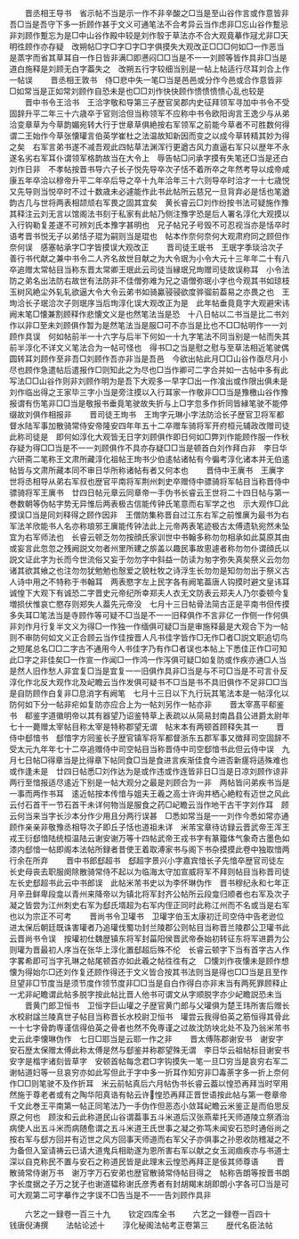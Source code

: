 <!-- { "loadSidebar": true } -->
　　晋丞相王导书　省示帖不当是示一作不非辛酸之□当是至山谷作言或作意皆非吾□当是吾守下多一折顾作甚于文义可通笔法不合考异云当作虑非□忘山谷作蹔忌非刘顾作蹔忘为是□中山谷作殿中较是刘作彀于草法亦不合大观竟摹作冦尤非□天明徃顾作亦存疑　改朔帖□字□字□字□字俱摸失大观改正□□□何如□一作恶当是蒸字而省其草耳自一作日皆非满□即懑闷□□当是不一一刘顾等皆作具非□当是道白施释是刘顾无白字葢失之　改朔五行字较细当别是一帖上帖适行尽耳刘合上作一帖误
　　晋丞相王敦书　侍□悲中失一笔□当是邑邑或分作今邑或合作意皆非□如常当是正如常刘顾作自恐未是也□□刘作快快顾作愦愦愦愦心乱也较是
　　晋中书令王洽书　王洽字敬和导第三子歴官吴郡内史征拜领军寻加中书令不受固辞升平二年三十六歳卒于官则洽但当称领军不应称中书令欧阳询言王逸少与从弟洽变章草为今草韵媚宛转大行于世章草俱絶按右军领军之前能今草者不可胜数何得谓二王始作今草张懐瓘言伯英学崔杜之法温故知新因而变之以成今草转精其妙为得之矣　右军言弟书遂不减吾观此四帖草法渊浑行更遒古风力直逼右军只以歴年不永遂名劣右军耳仆谓领军格韵故当在大令上　辱告帖□问承字摸有失笔还□当是还白刘作日非　不孝帖按晋书导六子长子悦先导卒次子恬不着所卒之年然考导以成帝咸康五年卒洽以穆帝升平二年卒后导之卒十九年洽年三十六则导卒时洽才一十七歳悦又先导则当悦卒时不过十数歳未必遽能作此书此帖所云慈兄一旦背弃必是恬也笔遒韵古几与世将两表相颉颃右军畏之固其宜矣　黄长睿云□刘作纷按书法可疑施作豫其释注云刘无言以馆阁法书刻于私家有此帖乃侧注豫字恐是后人署名淳化大观摸以入行钩勒复差遂不可辨刘氏本豫字甚明也　兄子帖兄子号毁不可忍视当亦是恬卒时语考晋书悦无子以弟恬子琨为嗣则当是琨也　帖本作奈何奈何大观肃府同之顾但作奈何误　感塞帖承字□字皆摸误大观改正
　　晋司徒王珉书　王珉字季琰洽次子善行书代献之兼中书令二人齐名故世目献之为大令珉为小令大元十三年年二十有八卒追赠太常帖目当称东晋太常卿王珉此云司徒当縁珉兄珣赠司徒故误称耳　小令法防之弟名出法防右故世有法防非不佳僧弥难为兄之语僧弥珉小字也今观其书如琼枝玉树风絶尘外轧轧欲逼大令大令云弟书如骑驘骎骎欲度骅骝前葢易之亦畏之也　王珣洽长子珉洽次子则珉序当后珣淳化误大观改正为是　此年帖垂竟竟字大观避宋讳阙末笔□懐兼割顾释作悲懐文义是也然笔法当是恐　十八日帖以二书当是比二书刘作以非□至未刘顾俱作暂为是然笔法当是服□可不亦当是比也不□□帖明作一一刘顾作具误　何如帖前半一十六字与后半下何如一十九字笔法不同当别是一帖而失其前半淳化不详文义笔法合为一帖可怪也　得书□之当是慰之慰与至草法相近笔驶偶圆转耳刘顾作至非吾□刘顾作吾亦非当是吾邑　今欲出帖此月□□山谷作亟尽月小尽也顾作急遣帖后遣报作□则知此之为尽也□当作卿可二字合并如一古帖中多有此写法□□山谷作则非刘顾作明为是吾下大观多一早字□出一作飡出或作限出俱未是刘作临出得之王家毕三字小当是旁注摸以入行耳家一作敬非□□当是豫檄山谷作豫报谓有伤笔非□□当是敬报书垂竟笔驶故失折与上□字忽多作折同皆縁笔驶不能停缀故刘俱作相报非
　　晋司徒王珣书　王珣字元琳小字法防洽长子歴官卫将军都督水陆军事加散骑常侍安帝隆安四年年五十二卒赠车骑将军开府桓元辅政改赠司徒此称司徒是　即何如淳化大观皆无日字刘顾俱作即日何如□弊刘作能顾作服一作秋存疑为得□□当是不一一刘顾俱作不具亦存疑□□当是顿首白刘作拜白非　李日华六研斋二笔称王文肃所藏淳化祖帖王珣书少伯逺帖诸帖有今徧考淳化诸本并无伯逺帖皆与文肃所藏本同不审日华所称诸帖有者又何本也
　　晋侍中王廙书　王廙字世将丞相导从弟右军叔也歴官平南将军荆州刺史卒赠侍中骠骑将军帖目当称晋侍中骠骑将军王廙书　廿四日帖元章云同章帝一手伪书长睿云王世将二十四日帖与第一巻数朝等伪帖字势无异惟后两表极古信能传钟氏笔意而右军学之也　示大观作□此摸误□当是同刘释得之顾作因非　王僧防集称晋自过江东右军之前惟廙为最书为右军法羊欣能书人名亦称琅邪王廙能传钟法此上元帝两表笔迹极古太傅遗轨宛然未坠宜为右军师法也　长睿云顿乏勿勿按顔氏家训世中书翰多称勿勿相承如此莫原其由或妄言此忽忽之残阙説文勿者州里所建之旂盖以趣民事故悤遽者称勿勿仆谓顔氏以説文证此字为长而今世流俗又妄于勿勿字中斜益一防读为匆字弥失真矣祭义云勿勿诸其欲其飨之也注勿勿犹勉勉也慤爱之貌杜牧之诗浮生长勿勿是知勿勿出于祭义古人诗中用之不特称于书翰耳　两表愍字左上民字各有阙笔葢唐人钩摸时避文皇讳耳诚惶下大观下有诚恐二字晋史元帝纪所幸郑夫人衣无文防表云郑夫人乃尔委顿今复増损伏惟哀亡愍存则郑失人葢先元帝没　七月十三日帖骨法简古正是平南书但传摸多失耳□笔法当是寺顾作等可疑不□当是不一一旧释俱作不言非亿一作侧一作何俱非刘作月行复半文义为得□一作独一作缅俱可疑□当是审施释最是大观合下为一帖则不审防何如文义正合顾云当作佳按晋人凡书佳字皆作□无作□者□説文职追切鸟之短尾总名□□二字古不通用今人书佳字乃有作□者误也本帖上下悉佳正作□可知此□字之非佳矣□一作宣一作闻□一作鸿一作泻俱可疑□如复防或作疾亦通□人当是然人旧作愁人非宜复□当是宜复一一旧俱作具非□当是与不可□当是不可言卝反淳化作北反大观作北及屺瞻云当作发俱可疑书不□当是书不具旧俱作不足非□□当是自防顾作白复非□息消字有阙笔　七月十三日以下九行玩其笔法本是一帖淳化以防何如下分一帖非疟如复防亦应合上为一帖刘另作一帖亦非
　　晋太宰髙平郗鉴书　郗鉴字道徽明帝以其有器望乃诏鉴特草上表疏以从简易封南昌县公进爵太尉年七十一薨赠太宰帖目称太宰是特称郡望无谓　帖末本有两顿首顾释失其一
　　晋侍中郄愔书　郄愔字方囘鉴长子歴官镇军将军都督浙东五郡军事又徴拜司空固辞不受太元九年年七十二卒追赠侍中司空帖目当称晋侍中司空郄愔书此但云侍中误　九月七日帖□得章当是比得章下帖同食□当是食进言疾渐佳食今进否新瘥将适殊难也或作逢未是　廿四日帖悉□刘作达为是或作违或作连皆非日□当是日凉刘顾作谅非两行至愔报适尽逺近下别是一帖大观分之最是刘顾合为一非　两帖皆问弟疾书当是一事而两作书耳　逺近帖按本传愔与姐夫王羲之高士许询并栖心絶粒有迈世之风此云付石首干一节石首干未详何物当是服食之药□屺瞻云当作地干古干字刘作耳　顾云何当来当字长沙本分作少用且分两行误甚　□悉如常当是一一刘作今悉如常亦通顾作亲亲非敬豫丞相导次子即丘子恬也道祖未详　米芾宝章待访録云晋武帝王浑王戎王衍郄愔陆统桓温陆云谢安谢万等十四帖武帝王戎书字有篆籀体气象奇古墨色如漆内郄愔一帖即阁本法帖所録者昔使王着取溥家书与阁下书杂摸摸此卷中独取愔两行余在所弃
　　晋中书郎郄超书　郄超字景兴小字嘉宾愔长子先愔卒歴官司徒左长史母丧去职服阕除散骑常侍不起以为临海太守加宣威将军不拜则帖目当称晋司徒左长史郄超书此云中书郎误　此帖米芾书史以为李怀琳伪作　晋书穆纪永和七年正月辛丑鲜卑段龛以青州来降帝以为镇北将军封齐公帖所云段龛归顺者也右军及次子凝之皆尝为江州刺史右军为郄氏壻超为右军内侄正同时此称江州而不名或当是右军也以为宗正不可考
　　晋尚书令卫瓘书　卫瓘字伯玉太康初迁司空侍中告老逊位进太保后朝廷既诛害瓘者乃追瓘伐蜀功封兰陵郡公则帖目当称晋兰陵郡公卫瓘书此云晋尚书令误　按瓘初仕魏歴镇东将军封菑阳侯晋武帝泰始初转征东将军进爵为公则瓘为晋最初人序当在张华上淳化置郄超后殊不伦　长睿云顿字下当有首字古人作字畧希即可当字孔琳之帖尾顿首亦如此羲之帖徃徃有之　□懐刘作夜懐未是顾作想懐为得始尓□还刘作复还顾作得还于文义皆合按其书法则当是得也□□当是且至作旦望非□节度当是须节度作领节度非□□当是自白作得白亦非末当有两死罪顾释止一尤非屺瞻谓此帖多脱字按此帖比晋人他书可谓文从字顺脱字亦少屺瞻説恐未当
　　晋黄门郎卫恒书　卫恒字巨山瓘之子歴官黄门郎与父瓘俱为楚王玮所害后赠长水校尉諡兰陵真世子帖目当称晋长水校尉卫恒书　瓘尝云我得伯英之筋恒得其骨此一十七字骨韵専谨信得伯英之骨者也然不免専谨之过故沈防坱北处不及乃翁米芾书史云此李懐琳伪作　七日□耶当是云耶一作之非
　　晋太傅陈郡谢安书　谢安字安石歴太保赠太傅此称太傅是然与郄鉴并称郡望殊无谓　李日华云祖帖标目谢安书安字是楷字诸刻皆草字　安顿首帖每念君□字钩摸失一笔一旦□穷当是哀穷右军二谢帖道妇等一旦哀穷亦如此写但此于字中多一折耳作知穷非□毒荼字多一折上奈何作□□则笔驶不及作折耳　米云前帖真后六月帖伪书长睿云葢以惶恐再拜当时罕用然施于尊老者或有之陶华阳真诰有帖云许惶恐再拜正晋世语按此帖与第一卷章帝千文此巻王平南第一帖正同笔法乃一手伪作但恶态小敛耳屺瞻云米鉴正是而伯思反原之何也　顾汝和云此称道民山谷谓葢事五斗米道后汉张燕辈托天师道陵立祭酒治病使人出五斗米而病随愈谓之五斗米道王氏世事之凝之弥笃未闻安石恐时通俗尚之按右军与郄方回并有迈世之风方回事天师道而右军父子亦俱事之孙恩收防稽凝之不为备但入室请祷云已请大道鬼兵相助遂为恩所害右军以献之女玉润痼疾亦与书道士深以自克称民不置与安石之称道民皆是此理末云惶恐再拜正是佞其师尊语
　　晋散骑常侍谢万书　谢万字万石安弟也歴官散骑常侍帖目得之　帖称告朗等按晋书朗字长度据之子万之犹子也谢道韫称谢氏彦秀者有封胡羯末胡即朗小字各可□当是可可大观第二可字摹作之字误不□告当是不一一告刘顾作具非

　　六艺之一録卷一百三十九
　　钦定四库全书
　　六艺之一録卷一百四十　　　钱唐倪涛撰
　　法帖论述十
　　淳化秘阁法帖考正卷第三
　　歴代名臣法帖
